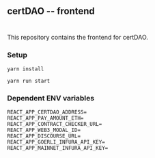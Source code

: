 ## certDAO -- frontend
#
This repository contains the frontend for certDAO.

### Setup

```
yarn install
```

```
yarn run start
```

### Dependent ENV variables

```
REACT_APP_CERTDAO_ADDRESS=
REACT_APP_PAY_AMOUNT_ETH=
REACT_APP_CONTRACT_CHECKER_URL=
REACT_APP_WEB3_MODAL_ID=
REACT_APP_DISCOURSE_URL=
REACT_APP_GOERLI_INFURA_API_KEY=
REACT_APP_MAINNET_INFURA_API_KEY=
```
